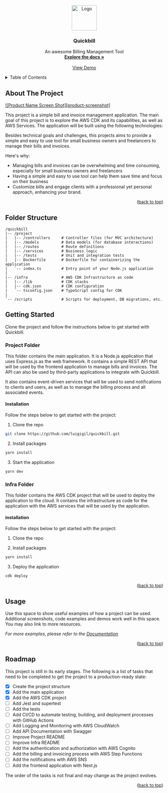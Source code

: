 <!-- Improved compatibility of back to top link: See: https://github.com/othneildrew/Best-README-Template/pull/73 -->
<a name="readme-top"></a>

<!-- PROJECT LOGO -->
<br />
<div align="center">
  <a href="https://github.com/othneildrew/Best-README-Template">
    <img src="images/logo.png" alt="Logo" width="80" height="80">
  </a>

  <h3 align="center">Quickbill</h3>

  <p align="center">
    An awesome Billing Management Tool
    <br />
    <a href="https://github.com/luigigil/quickbill"><strong>Explore the docs »</strong></a>
    <br />
    <br />
    <a href="https://github.com/othneildrew/Best-README-Template">View Demo</a>
  </p>
</div>



<!-- TABLE OF CONTENTS -->
<details>
  <summary>Table of Contents</summary>
  <ol>
    <li>
      <a href="#about-the-project">About The Project</a>
    </li>
    <li>
      <a href="#folder-structure">Folder Structure</a>
    </li>
    <li>
      <a href="#getting-started">Getting Started</a>
      <ul>
        <li><a href="#project-folder">Project Folder</a></li>
        <li><a href="#infra-folder">Infra Folder</a></li>
      </ul>
    </li>
    <li><a href="#usage">Usage</a></li>
    <li><a href="#roadmap">Roadmap</a></li>
  </ol>
</details>



<!-- ABOUT THE PROJECT -->
## About The Project

[![Product Name Screen Shot][product-screenshot]](https://example.com)

This project is a simple bill and invoice management application. The main goal of this project is to explore the AWS CDK and its capabilities, as well as AWS Services. The application will be built using the following technologies:

Besides technical goals and challenges, this projects aims to provide a simple and easy to use tool for small business owners and freelancers to manage their bills and invoices.

Here's why:
* Managing bills and invoices can be overwhelming and time consuming, especially for small business owners and freelancers
* Having a simple and easy to use tool can help them save time and focus on their business
* Customize bills and engage clients with a professional yet personal approach, enhancing your brand.


<p align="right">(<a href="#readme-top">back to top</a>)</p>

## Folder Structure

```
/quickbill
|-- /project
|   |-- /controllers     # Controller files (for MVC architecture)
|   |-- /models          # Data models (for database interactions)
|   |-- /routes          # Route definitions
|   |-- /services        # Business logic
|   |-- /tests           # Unit and integration tests
|   |-- Dockerfile       # Dockerfile for containerizing the application
|   `-- index.ts         # Entry point of your Node.js application
|
|-- /infra               # AWS CDK Infrastructure as code
|   |-- /lib             # CDK stacks
|   |-- cdk.json         # CDK configuration
|   `-- tsconfig.json    # TypeScript config for CDK
|
`-- /scripts             # Scripts for deployment, DB migrations, etc.
```

<!-- GETTING STARTED -->
## Getting Started

Clone the project and follow the instructions below to get started with Quickbill.


### Project Folder

This folder contains the main application. It is a Node.js application that uses Express.js as the web framework. It contains a simple REST API that will be used by the frontend application to manage bills and invoices.
The API can also be used by third-party applications to integrate with Quickbill.

It also contains event-driven services that will be used to send notifications to clients and users, as well as to manage the billing process and all associated events.

#### Installation

Follow the steps below to get started with the project:

1. Clone the repo
```sh
git clone https://github.com/luigigil/quickbill.git
```
2. Install packages
```sh
yarn install
```
3. Start the application
```sh
yarn dev
```

### Infra Folder

This folder contains the AWS CDK project that will be used to deploy the application to the cloud. It contains the infrastructure as code for the application with the AWS services that will be used by the application.

#### installation

Follow the steps below to get started with the project:

1. Clone the repo

2. Install packages
```sh
yarn install
```
3. Deploy the application
```sh
cdk deploy
```

<p align="right">(<a href="#readme-top">back to top</a>)</p>

<!-- USAGE EXAMPLES -->
## Usage

Use this space to show useful examples of how a project can be used. Additional screenshots, code examples and demos work well in this space. You may also link to more resources.

_For more examples, please refer to the [Documentation](https://example.com)_

<p align="right">(<a href="#readme-top">back to top</a>)</p>



<!-- ROADMAP -->
## Roadmap

This project is still in its early stages. The following is a list of tasks that need to be completed to get the project to a production-ready state:

- [x] Create the project structure
- [x] Add the main application
- [x] Add the AWS CDK project
- [ ] Add Jest and supertest
- [ ] Add the tests
- [ ] Add CI/CD to automate testing, building, and deployment processes with GitHub Actions
- [ ] Add Logging and Monitoring with AWS CloudWatch
- [ ] Add API Documentation with Swagger
- [ ] Improve Project README
- [ ] Improve Infra README
- [ ] Add the authentication and authorization with AWS Cognito
- [ ] Add the billing and invoicing process with AWS Step Functions
- [ ] Add the notifications with AWS SNS
- [ ] Add the frontend application with Next.js

The order of the tasks is not final and may change as the project evolves.

<p align="right">(<a href="#readme-top">back to top</a>)</p>
